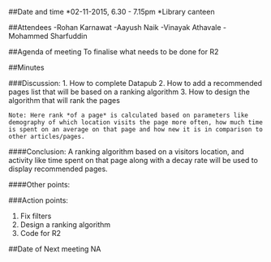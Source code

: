 ##Date and time
*02-11-2015, 6.30 - 7.15pm
*Library canteen

##Attendees
-Rohan Karnawat
-Aayush Naik
-Vinayak Athavale
-Mohammed Sharfuddin

##Agenda of meeting
To finalise what needs to be done for R2

##Minutes

###Discussion:
	1. How to complete Datapub
	2. How to add a recommended pages list that will be based on a ranking algorithm
	3. How to design the algorithm that will rank the pages

	Note: Here rank *of a page* is calculated based on parameters like demography of which location visits the page more often, how much time is spent on an average on that page and how new it is in comparison to other articles/pages.

####Conclusion: 
	A ranking algorithm based on a visitors location, and activity like time spent on that page along with a decay rate will be used to display recommended pages.
	
####Other points:

###Action points:
1. Fix filters
2. Design a ranking algorithm
2. Code for R2

##Date of Next meeting
NA




